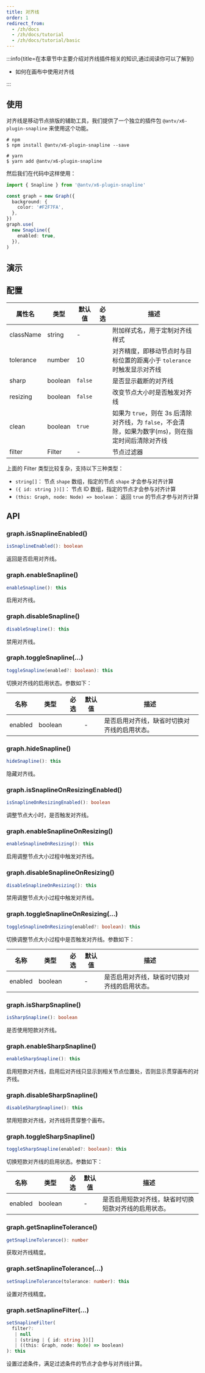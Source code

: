```yaml
---
title: 对齐线
order: 1
redirect_from:
  - /zh/docs
  - /zh/docs/tutorial
  - /zh/docs/tutorial/basic
---
```


:::info{title=在本章节中主要介绍对齐线插件相关的知识,通过阅读你可以了解到}

- 如何在画布中使用对齐线

:::

## 使用

对齐线是移动节点排版的辅助工具，我们提供了一个独立的插件包 `@antv/x6-plugin-snapline` 来使用这个功能。

```shell
# npm
$ npm install @antv/x6-plugin-snapline --save

# yarn
$ yarn add @antv/x6-plugin-snapline
```

然后我们在代码中这样使用：

```ts
import { Snapline } from '@antv/x6-plugin-snapline'

const graph = new Graph({
  background: {
    color: '#F2F7FA',
  },
})
graph.use(
  new Snapline({
    enabled: true,
  }),
)
```

## 演示

<code id="plugin-snapline" src="@/src/tutorial/plugins/snapline/index.tsx"></code>

## 配置

| 属性名    | 类型    | 默认值  | 必选 | 描述                                                                                           |
|-----------|---------|---------|------|----------------------------------------------------------------------------------------------|
| className | string  | -       |      | 附加样式名，用于定制对齐线样式                                                                  |
| tolerance | number  | 10      |      | 对齐精度，即移动节点时与目标位置的距离小于 `tolerance` 时触发显示对齐线                         |
| sharp     | boolean | `false` |      | 是否显示截断的对齐线                                                                           |
| resizing  | boolean | `false` |      | 改变节点大小时是否触发对齐线                                                                   |
| clean     | boolean | `true`  |      | 如果为 `true`，则在 3s 后清除对齐线，为 `false`，不会清除，如果为数字(ms)，则在指定时间后清除对齐线 |
| filter    | Filter  | -       |      | 节点过滤器                                                                                     |

上面的 Filter 类型比较复杂，支持以下三种类型：

- `string[]`： 节点 `shape` 数组，指定的节点 `shape` 才会参与对齐计算
- `({ id: string })[]`： 节点 ID 数组，指定的节点才会参与对齐计算
- `(this: Graph, node: Node) => boolean`： 返回 `true` 的节点才参与对齐计算

## API

### graph.isSnaplineEnabled()

```ts
isSnaplineEnabled(): boolean
```

返回是否启用对齐线。

### graph.enableSnapline()

```ts
enableSnapline(): this
```

启用对齐线。

### graph.disableSnapline()

```ts
disableSnapline(): this
```

禁用对齐线。

### graph.toggleSnapline(...)

```ts
toggleSnapline(enabled?: boolean): this
```

切换对齐线的启用状态。参数如下：

| 名称    | 类型    | 必选 | 默认值 | 描述                                       |
|---------|---------|:----:|--------|------------------------------------------|
| enabled | boolean |      | -      | 是否启用对齐线，缺省时切换对齐线的启用状态。 |

### graph.hideSnapline()

```ts
hideSnapline(): this
```

隐藏对齐线。

### graph.isSnaplineOnResizingEnabled()

```ts
isSnaplineOnResizingEnabled(): boolean
```

调整节点大小时，是否触发对齐线。

### graph.enableSnaplineOnResizing()

```ts
enableSnaplineOnResizing(): this
```

启用调整节点大小过程中触发对齐线。

### graph.disableSnaplineOnResizing()

```ts
disableSnaplineOnResizing(): this
```

禁用调整节点大小过程中触发对齐线。

### graph.toggleSnaplineOnResizing(...)

```ts
toggleSnaplineOnResizing(enabled?: boolean): this
```

切换调整节点大小过程中是否触发对齐线。参数如下：

| 名称    | 类型    | 必选 | 默认值 | 描述                                       |
|---------|---------|:----:|--------|------------------------------------------|
| enabled | boolean |      | -      | 是否启用对齐线，缺省时切换对齐线的启用状态。 |

### graph.isSharpSnapline()

```ts
isSharpSnapline(): boolean
```

是否使用短款对齐线。

### graph.enableSharpSnapline()

```ts
enableSharpSnapline(): this
```

启用短款对齐线，启用后对齐线只显示到相关节点位置处，否则显示贯穿画布的对齐线。

### graph.disableSharpSnapline()

```ts
disableSharpSnapline(): this
```

禁用短款对齐线，对齐线将贯穿整个画布。

### graph.toggleSharpSnapline()

```ts
toggleSharpSnapline(enabled?: boolean): this
```

切换短款对齐线的启用状态。参数如下：

| 名称    | 类型    | 必选 | 默认值 | 描述                                               |
|---------|---------|:----:|--------|--------------------------------------------------|
| enabled | boolean |      | -      | 是否启用短款对齐线，缺省时切换短款对齐线的启用状态。 |

### graph.getSnaplineTolerance()

```ts
getSnaplineTolerance(): number
```

获取对齐线精度。

### graph.setSnaplineTolerance(...)

```ts
setSnaplineTolerance(tolerance: number): this
```

设置对齐线精度。

### graph.setSnaplineFilter(...)

```ts
setSnaplineFilter(
  filter?:
   | null
   | (string | { id: string })[]
   | ((this: Graph, node: Node) => boolean)
): this
```

设置过滤条件，满足过滤条件的节点才会参与对齐线计算。
